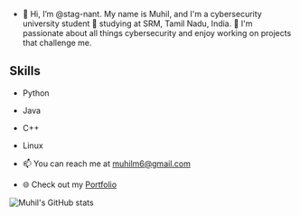 - 👋 Hi, I’m @stag-nant. 
My name is Muhil, and I'm a cybersecurity university student 🌱 studying at SRM, Tamil Nadu, India. 👀 I'm passionate about all things cybersecurity and enjoy working on projects that challenge me.

## Skills

- Python
- Java
- C++
- Linux

- 📫 You can reach me at muhilm6@gmail.com
- 🌐 Check out my [Portfolio]("https://stag-nant.github.io/portfolio/")

![Muhil's GitHub stats](https://github-readme-stats.vercel.app/api?username=stag-nant&show_icons=true&theme=radical)
